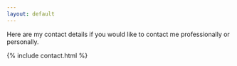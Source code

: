 ```yaml
---
layout: default
---
```


Here are my contact details if you would like to contact me professionally or personally.

{% include contact.html %}
